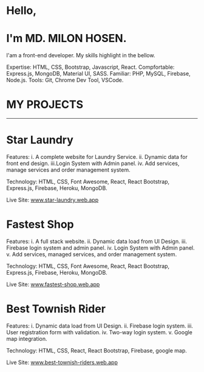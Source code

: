 # Hello,
# I'm MD. MILON HOSEN.
I'am a front-end developer. My skills highlight in the bellow.

Expertise: HTML, CSS, Bootstrap, Javascript, React.
Compfortable: Express.js, MongoDB, Material UI, SASS.
Familiar: PHP, MySQL, Firebase, Node.js.
Tools: Git, Chrome Dev Tool, VSCode.

# MY PROJECTS
<hr />

# Star Laundry

Features:
i. A complete website for Laundry Service.
ii. Dynamic data for front end design.
iii.Login System with Admin panel.
iv. Add services, manage services and order management system.

Technology: HTML, CSS, Font Awesome, React, React Bootstrap, Express.js, Firebase, Heroku, MongoDB.

Live Site: www.star-laundry.web.app

# Fastest Shop

Features:
i. A full stack website.
ii. Dynamic data load from UI Design.
iii. Firebase login system and admin panel.
iv. Login System with Admin panel.
v. Add services, managed services, and order management system.

Technology: HTML, CSS, Font Awesome, React, React Bootstrap, Express.js, Firebase, Heroku, MongoDB.

Live Site: www.fastest-shop.web.app


# Best Townish Rider

Features:
i. Dynamic data load from UI Design.
ii. Firebase login system.
iii. User registration form with validation.
iv. Two-way login system.
v. Google map integration.

Technology: HTML, CSS, React, React Bootstrap, Firebase, google map.

Live Site: www.best-townish-riders.web.app
